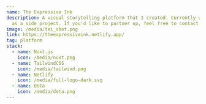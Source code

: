 ```yaml
---
name: The Expressive Ink
description: A visual storytelling platform that I created. Currently working on
  as a side project. If you'd like to partner up, feel free to contact me.
image: /media/tei_shot.png
link: https://theexpressiveink.netlify.app/
tag: platform
stack:
  - name: Nuxt.js
    icon: /media/nuxt.png
  - name: TailwindCSS
    icon: /media/tailwind.png
  - name: Netlify
    icon: /media/full-logo-dark.svg
  - name: Deta
    icon: /media/deta.png
---
```

